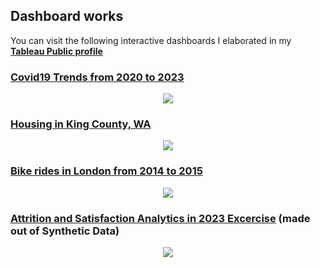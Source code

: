 ## Dashboard works

You can visit the following interactive dashboards I elaborated in my **[Tableau Public profile ](https://public.tableau.com/app/profile/gerard.blanch/vizzes)**

### [Covid19 Trends from 2020 to 2023](https://public.tableau.com/app/profile/gerard.blanch/viz/Covid_11JUL2023_dashboard/Covid19Dashboard)
  <p align="center">
  <img src="https://github.com/GBlanch/Dashboarding/blob/main/assets/covid19_dashboard.png"> 
    
### [Housing in King County, WA](https://public.tableau.com/app/profile/gerard.blanch/viz/HouseSales_May14_to_May15_KingCountyWA/KingCounty_HouseSales)
  <p align="center">
  <img src="https://github.com/GBlanch/Dashboarding/blob/main/assets/housing_dashboard.png"> 

### [Bike rides in London from 2014 to 2015](https://public.tableau.com/app/profile/gerard.blanch/viz/LondonBikeRides_15-16/BikeRidesLondon)
  <p align="center">
  <img src="https://github.com/GBlanch/Dashboarding/blob/main/assets/bikes_dashboard_2.png"> 

### [Attrition and Satisfaction Analytics in 2023 Excercise](https://public.tableau.com/app/profile/gerard.blanch/viz/Attrition_Satisfaction_in_2023_Excercise/HRAnalytics) (made out of Synthetic Data)
  <p align="center">
  <img src="https://github.com/GBlanch/Dashboarding/blob/main/assets/attrition_satisfaction_dashboard.png"> 
